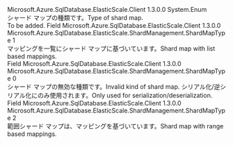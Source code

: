 <Type Name="ShardMapType" FullName="Microsoft.Azure.SqlDatabase.ElasticScale.ShardManagement.ShardMapType">
  <TypeSignature Language="C#" Value="public enum ShardMapType" />
  <TypeSignature Language="ILAsm" Value=".class public auto ansi sealed ShardMapType extends System.Enum" />
  <TypeSignature Language="DocId" Value="T:Microsoft.Azure.SqlDatabase.ElasticScale.ShardManagement.ShardMapType" />
  <TypeSignature Language="VB.NET" Value="Public Enum ShardMapType" />
  <TypeSignature Language="F#" Value="type ShardMapType = " />
  <AssemblyInfo>
    <AssemblyName>Microsoft.Azure.SqlDatabase.ElasticScale.Client</AssemblyName>
    <AssemblyVersion>1.3.0.0</AssemblyVersion>
  </AssemblyInfo>
  <Base>
    <BaseTypeName>System.Enum</BaseTypeName>
  </Base>
  <Docs>
    <summary><span data-ttu-id="cfbc4-101">シャード マップの種類です。</span><span class="sxs-lookup"><span data-stu-id="cfbc4-101">Type of shard map.</span></span></summary>
    <remarks>To be added.</remarks>
  </Docs>
  <Members>
    <Member MemberName="List">
      <MemberSignature Language="C#" Value="List" />
      <MemberSignature Language="ILAsm" Value=".field public static literal valuetype Microsoft.Azure.SqlDatabase.ElasticScale.ShardManagement.ShardMapType List = int32(1)" />
      <MemberSignature Language="DocId" Value="F:Microsoft.Azure.SqlDatabase.ElasticScale.ShardManagement.ShardMapType.List" />
      <MemberSignature Language="VB.NET" Value="List" />
      <MemberSignature Language="F#" Value="List = 1" Usage="Microsoft.Azure.SqlDatabase.ElasticScale.ShardManagement.ShardMapType.List" />
      <MemberType>Field</MemberType>
      <AssemblyInfo>
        <AssemblyName>Microsoft.Azure.SqlDatabase.ElasticScale.Client</AssemblyName>
        <AssemblyVersion>1.3.0.0</AssemblyVersion>
      </AssemblyInfo>
      <ReturnValue>
        <ReturnType>Microsoft.Azure.SqlDatabase.ElasticScale.ShardManagement.ShardMapType</ReturnType>
      </ReturnValue>
      <MemberValue>1</MemberValue>
      <Docs>
        <summary>
            <span data-ttu-id="cfbc4-102">マッピングを一覧にシャード マップに基づいています。</span><span class="sxs-lookup"><span data-stu-id="cfbc4-102">Shard map with list based mappings.</span></span>
            </summary>
      </Docs>
    </Member>
    <Member MemberName="None">
      <MemberSignature Language="C#" Value="None" />
      <MemberSignature Language="ILAsm" Value=".field public static literal valuetype Microsoft.Azure.SqlDatabase.ElasticScale.ShardManagement.ShardMapType None = int32(0)" />
      <MemberSignature Language="DocId" Value="F:Microsoft.Azure.SqlDatabase.ElasticScale.ShardManagement.ShardMapType.None" />
      <MemberSignature Language="VB.NET" Value="None" />
      <MemberSignature Language="F#" Value="None = 0" Usage="Microsoft.Azure.SqlDatabase.ElasticScale.ShardManagement.ShardMapType.None" />
      <MemberType>Field</MemberType>
      <AssemblyInfo>
        <AssemblyName>Microsoft.Azure.SqlDatabase.ElasticScale.Client</AssemblyName>
        <AssemblyVersion>1.3.0.0</AssemblyVersion>
      </AssemblyInfo>
      <ReturnValue>
        <ReturnType>Microsoft.Azure.SqlDatabase.ElasticScale.ShardManagement.ShardMapType</ReturnType>
      </ReturnValue>
      <MemberValue>0</MemberValue>
      <Docs>
        <summary>
            <span data-ttu-id="cfbc4-103">シャード マップの無効な種類です。</span><span class="sxs-lookup"><span data-stu-id="cfbc4-103">Invalid kind of shard map.</span></span> <span data-ttu-id="cfbc4-104">シリアル化/逆シリアル化にのみ使用されます。</span><span class="sxs-lookup"><span data-stu-id="cfbc4-104">Only used for serialization/deserialization.</span></span>
            </summary>
      </Docs>
    </Member>
    <Member MemberName="Range">
      <MemberSignature Language="C#" Value="Range" />
      <MemberSignature Language="ILAsm" Value=".field public static literal valuetype Microsoft.Azure.SqlDatabase.ElasticScale.ShardManagement.ShardMapType Range = int32(2)" />
      <MemberSignature Language="DocId" Value="F:Microsoft.Azure.SqlDatabase.ElasticScale.ShardManagement.ShardMapType.Range" />
      <MemberSignature Language="VB.NET" Value="Range" />
      <MemberSignature Language="F#" Value="Range = 2" Usage="Microsoft.Azure.SqlDatabase.ElasticScale.ShardManagement.ShardMapType.Range" />
      <MemberType>Field</MemberType>
      <AssemblyInfo>
        <AssemblyName>Microsoft.Azure.SqlDatabase.ElasticScale.Client</AssemblyName>
        <AssemblyVersion>1.3.0.0</AssemblyVersion>
      </AssemblyInfo>
      <ReturnValue>
        <ReturnType>Microsoft.Azure.SqlDatabase.ElasticScale.ShardManagement.ShardMapType</ReturnType>
      </ReturnValue>
      <MemberValue>2</MemberValue>
      <Docs>
        <summary>
            <span data-ttu-id="cfbc4-105">範囲シャード マップは、マッピングを基づいています。</span><span class="sxs-lookup"><span data-stu-id="cfbc4-105">Shard map with range based mappings.</span></span>
            </summary>
      </Docs>
    </Member>
  </Members>
</Type>
